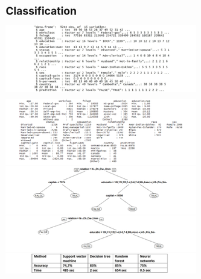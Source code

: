 # Classification

<p align="center">
  <img src="https://github.com/Justmileris/math/blob/main/classification/imgs/1.jpg">
</p>

<p align="center">
  <img src="https://github.com/Justmileris/math/blob/main/classification/imgs/2.png">
  <img src="https://github.com/Justmileris/math/blob/main/classification/imgs/3.png">
  <img src="https://github.com/Justmileris/math/blob/main/classification/imgs/4.png">
  <img src="https://github.com/Justmileris/math/blob/main/classification/imgs/5.jpg">
</p>
